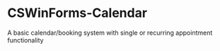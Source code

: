 # CSWinForms-Calendar
A basic calendar/booking system with single or recurring appointment functionality
